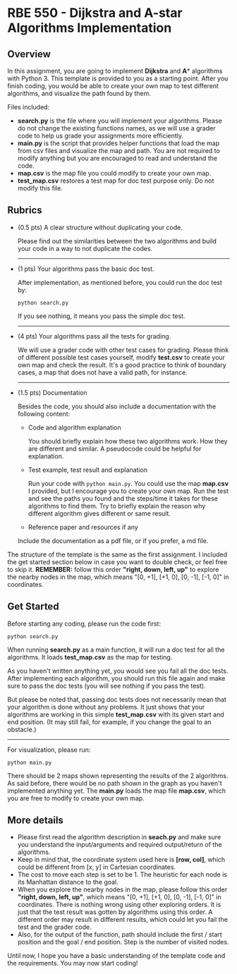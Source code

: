 # RBE 550 - Dijkstra and A-star Algorithms Implementation

## Overview

In this assignment, you are going to implement **Dijkstra** and **A*** algorithms with Python 3. This template is provided to you as a starting point. After you finish coding, you would be able to create your own map to test different algorithms, and visualize the path found by them.

Files included:

- **search.py** is the file where you will implement your algorithms. Please do not change the existing functions names, as we will use a grader code to help us grade your assignments more efficiently. 
- **main.py** is the script that provides helper functions that load the map from csv files and visualize the map and path. You are not required to modify anything but you are encouraged to read and understand the code.
- **map.csv** is the map file you could modify to create your own map.
- **test_map.csv** restores a test map for doc test purpose only. Do not modify this file.

## Rubrics

- (0.5 pts) A clear structure without duplicating your code.

  Please find out the similarities between the two algorithms and build your code in a way to not duplicate the codes.

  ---

- (1 pts) Your algorithms pass the basic doc test.

  After implementation, as mentioned before, you could run the doc test by:

  `python search.py`

  If you see nothing, it means you pass the simple doc test.

  ---

- (4 pts) Your algorithms pass all the tests for grading.

  We will use a grader code with other test cases for grading. Please think of different possible test cases yourself, modify **test.csv** to create your own map and check the result. It's a good practice to think of boundary cases, a map that does not have a valid path, for instance.

  ---

- (1.5 pts) Documentation

  Besides the code, you should also include a documentation with the following content:

  - Code and algorithm explanation

    You should briefly explain how these two algorithms work. How they are different and similar. A pseudocode could be helpful for explanation.

  - Test example, test result and explanation

    Run your code with `python main.py`. You could use the map **map.csv** I provided, but I encourage you to create your own map. Run the test and see the paths you found and the steps/time it takes for these algorithms to find them. Try to briefly explain the reason why different algorithm gives different or same result.

  - Reference paper and resources if any

  Include the documentation as a pdf file, or if you prefer, a md file.

The structure of the template is the same as the first assignment. I included the get started section below in case you want to double check, or feel free to skip it.
**REMEMBER:** follow this order **"right, down, left, up"** to explore the nearby nodes in the map, which means "[0, +1], [+1, 0], [0, -1], [-1, 0]" in coordinates.

## Get Started

Before starting any coding, please run the code first:

`python search.py`

When running **search.py** as a main function, it will run a doc test for all the algorithms. It loads **test_map.csv** as the map for testing.

As you haven't written anything yet, you would see you fail all the doc tests. After implementing each algorithm, you should run this file again and make sure to pass the doc tests (you will see nothing if you pass the test). 

But please be noted that, passing doc tests does not necessarily mean that your algorithm is done without any problems. It just shows that your algorithms are working in this simple **test_map.csv** with its given start and end position. (It may still fail, for example, if you change the goal to an obstacle.)

---

For visualization, please run:

`python main.py`

There should be 2 maps shown representing the results of the 2 algorithms. As said before, there would be no path shown in the graph as you haven't implemented anything yet. The **main.py** loads the map file **map.csv**, which you are free to modify to create your own map.

## More details

- Please first read the algorithm description in **seach.py** and make sure you understand the input/arguments and required output/return of the algorithms.
- Keep in mind that, the coordinate system used here is **[row, col]**, which could be different from [x, y] in Cartesian coordinates. 
- The cost to move each step is set to be 1. The heuristic for each node is its Manhattan distance to the goal.
- When you explore the nearby nodes in the map, please follow this order **"right, down, left, up"**, which means "[0, +1], [+1, 0], [0, -1], [-1, 0]" in coordinates. There is nothing wrong using other exploring orders. It is just that the test result was gotten by algorithms using this order. A different order may result in different results, which could let you fail the test and the grader code.
- Also, for the output of the function, path should include the first / start position and the goal / end position. Step is the number of visited nodes.

Until now, I hope you have a basic understanding of the template code and the requirements. You may now start coding! 
